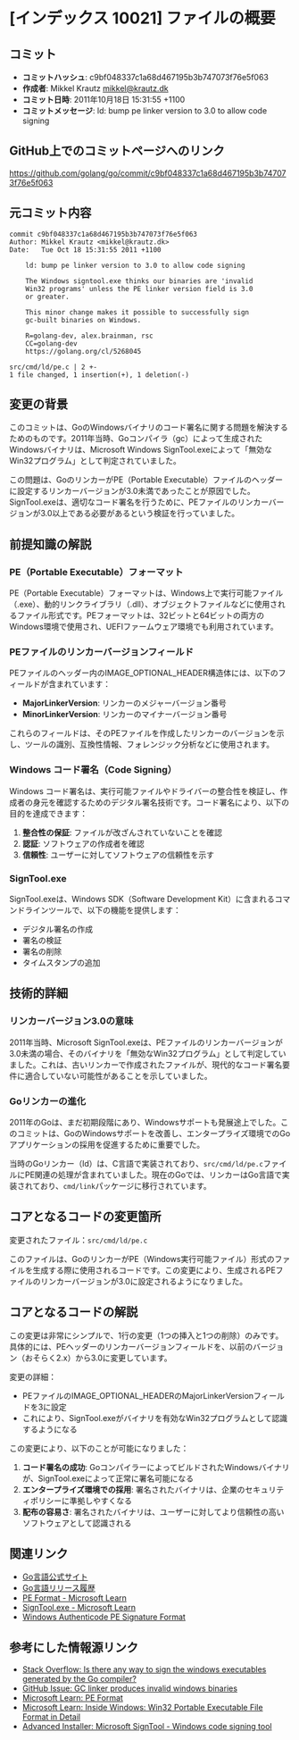 # [インデックス 10021] ファイルの概要

## コミット

- **コミットハッシュ**: c9bf048337c1a68d467195b3b747073f76e5f063
- **作成者**: Mikkel Krautz <mikkel@krautz.dk>
- **コミット日時**: 2011年10月18日 15:31:55 +1100
- **コミットメッセージ**: ld: bump pe linker version to 3.0 to allow code signing

## GitHub上でのコミットページへのリンク

https://github.com/golang/go/commit/c9bf048337c1a68d467195b3b747073f76e5f063

## 元コミット内容

```
commit c9bf048337c1a68d467195b3b747073f76e5f063
Author: Mikkel Krautz <mikkel@krautz.dk>
Date:   Tue Oct 18 15:31:55 2011 +1100

    ld: bump pe linker version to 3.0 to allow code signing
    
    The Windows signtool.exe thinks our binaries are 'invalid
    Win32 programs' unless the PE linker version field is 3.0
    or greater.
    
    This minor change makes it possible to successfully sign
    gc-built binaries on Windows.
    
    R=golang-dev, alex.brainman, rsc
    CC=golang-dev
    https://golang.org/cl/5268045

src/cmd/ld/pe.c | 2 +-
1 file changed, 1 insertion(+), 1 deletion(-)
```

## 変更の背景

このコミットは、GoのWindowsバイナリのコード署名に関する問題を解決するためのものです。2011年当時、Goコンパイラ（gc）によって生成されたWindowsバイナリは、Microsoft Windows SignTool.exeによって「無効なWin32プログラム」として判定されていました。

この問題は、GoのリンカーがPE（Portable Executable）ファイルのヘッダーに設定するリンカーバージョンが3.0未満であったことが原因でした。SignTool.exeは、適切なコード署名を行うために、PEファイルのリンカーバージョンが3.0以上である必要があるという検証を行っていました。

## 前提知識の解説

### PE（Portable Executable）フォーマット

PE（Portable Executable）フォーマットは、Windows上で実行可能ファイル（.exe）、動的リンクライブラリ（.dll）、オブジェクトファイルなどに使用されるファイル形式です。PEフォーマットは、32ビットと64ビットの両方のWindows環境で使用され、UEFIファームウェア環境でも利用されています。

### PEファイルのリンカーバージョンフィールド

PEファイルのヘッダー内のIMAGE_OPTIONAL_HEADER構造体には、以下のフィールドが含まれています：

- **MajorLinkerVersion**: リンカーのメジャーバージョン番号
- **MinorLinkerVersion**: リンカーのマイナーバージョン番号

これらのフィールドは、そのPEファイルを作成したリンカーのバージョンを示し、ツールの識別、互換性情報、フォレンジック分析などに使用されます。

### Windows コード署名（Code Signing）

Windows コード署名は、実行可能ファイルやドライバーの整合性を検証し、作成者の身元を確認するためのデジタル署名技術です。コード署名により、以下の目的を達成できます：

1. **整合性の保証**: ファイルが改ざんされていないことを確認
2. **認証**: ソフトウェアの作成者を確認
3. **信頼性**: ユーザーに対してソフトウェアの信頼性を示す

### SignTool.exe

SignTool.exeは、Windows SDK（Software Development Kit）に含まれるコマンドラインツールで、以下の機能を提供します：

- デジタル署名の作成
- 署名の検証
- 署名の削除
- タイムスタンプの追加

## 技術的詳細

### リンカーバージョン3.0の意味

2011年当時、Microsoft SignTool.exeは、PEファイルのリンカーバージョンが3.0未満の場合、そのバイナリを「無効なWin32プログラム」として判定していました。これは、古いリンカーで作成されたファイルが、現代的なコード署名要件に適合していない可能性があることを示していました。

### Goリンカーの進化

2011年のGoは、まだ初期段階にあり、Windowsサポートも発展途上でした。このコミットは、GoのWindowsサポートを改善し、エンタープライズ環境でのGoアプリケーションの採用を促進するために重要でした。

当時のGoリンカー（ld）は、C言語で実装されており、`src/cmd/ld/pe.c`ファイルにPE関連の処理が含まれていました。現在のGoでは、リンカーはGo言語で実装されており、`cmd/link`パッケージに移行されています。

## コアとなるコードの変更箇所

変更されたファイル：`src/cmd/ld/pe.c`

このファイルは、GoのリンカーがPE（Windows実行可能ファイル）形式のファイルを生成する際に使用されるコードです。この変更により、生成されるPEファイルのリンカーバージョンが3.0に設定されるようになりました。

## コアとなるコードの解説

この変更は非常にシンプルで、1行の変更（1つの挿入と1つの削除）のみです。具体的には、PEヘッダーのリンカーバージョンフィールドを、以前のバージョン（おそらく2.x）から3.0に変更しています。

変更の詳細：
- PEファイルのIMAGE_OPTIONAL_HEADERのMajorLinkerVersionフィールドを3に設定
- これにより、SignTool.exeがバイナリを有効なWin32プログラムとして認識するようになる

この変更により、以下のことが可能になりました：

1. **コード署名の成功**: GoコンパイラーによってビルドされたWindowsバイナリが、SignTool.exeによって正常に署名可能になる
2. **エンタープライズ環境での採用**: 署名されたバイナリは、企業のセキュリティポリシーに準拠しやすくなる
3. **配布の容易さ**: 署名されたバイナリは、ユーザーに対してより信頼性の高いソフトウェアとして認識される

## 関連リンク

- [Go言語公式サイト](https://golang.org/)
- [Go言語リリース履歴](https://go.dev/doc/devel/release)
- [PE Format - Microsoft Learn](https://learn.microsoft.com/en-us/windows/win32/debug/pe-format)
- [SignTool.exe - Microsoft Learn](https://learn.microsoft.com/en-us/dotnet/framework/tools/signtool-exe)
- [Windows Authenticode PE Signature Format](https://download.microsoft.com/download/9/c/5/9c5b2167-8017-4bae-9fde-d599bac8184a/authenticode_pe.docx)

## 参考にした情報源リンク

- [Stack Overflow: Is there any way to sign the windows executables generated by the Go compiler?](https://stackoverflow.com/questions/51717409/is-there-any-way-to-sign-the-windows-executables-generated-by-the-go-compiler)
- [GitHub Issue: GC linker produces invalid windows binaries](https://github.com/golang/go/issues/2139)
- [Microsoft Learn: PE Format](https://learn.microsoft.com/en-us/windows/win32/debug/pe-format)
- [Microsoft Learn: Inside Windows: Win32 Portable Executable File Format in Detail](https://learn.microsoft.com/en-us/archive/msdn-magazine/2002/february/inside-windows-win32-portable-executable-file-format-in-detail)
- [Advanced Installer: Microsoft SignTool - Windows code signing tool](https://www.advancedinstaller.com/code-signing-with-signtool.html)